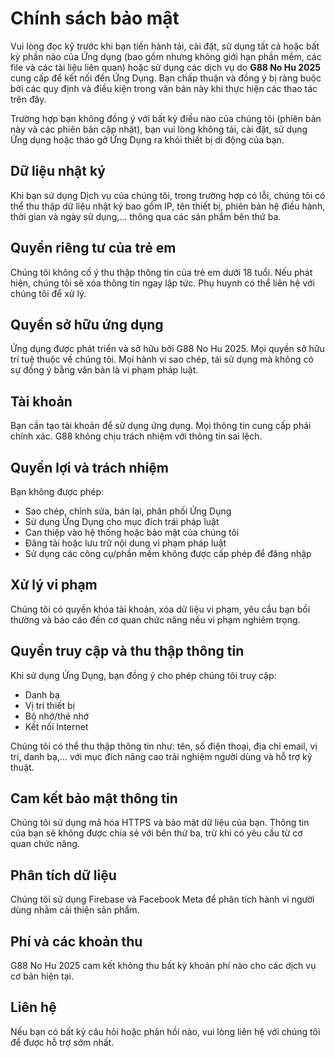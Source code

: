 <!DOCTYPE html>
<html lang="vi">
<head>
</head>
<body>
  <h1>Chính sách bảo mật</h1>

  <p>Vui lòng đọc kỹ trước khi bạn tiến hành tải, cài đặt, sử dụng tất cả hoặc bất kỳ phần nào của Ứng dụng (bao gồm nhưng không giới hạn phần mềm, các file và các tài liệu liên quan) hoặc sử dụng các dịch vụ do <strong>G88 No Hu 2025</strong> cung cấp để kết nối đến Ứng Dụng. Bạn chấp thuận và đồng ý bị ràng buộc bởi các quy định và điều kiện trong văn bản này khi thực hiện các thao tác trên đây.</p>

  <p>Trường hợp bạn không đồng ý với bất kỳ điều nào của chúng tôi (phiên bản này và các phiên bản cập nhật), bạn vui lòng không tải, cài đặt, sử dụng Ứng dụng hoặc tháo gỡ Ứng Dụng ra khỏi thiết bị di động của bạn.</p>

  <h2>Dữ liệu nhật ký</h2>
  <p>Khi bạn sử dụng Dịch vụ của chúng tôi, trong trường hợp có lỗi, chúng tôi có thể thu thập dữ liệu nhật ký bao gồm IP, tên thiết bị, phiên bản hệ điều hành, thời gian và ngày sử dụng,... thông qua các sản phẩm bên thứ ba.</p>

  <h2>Quyền riêng tư của trẻ em</h2>
  <p>Chúng tôi không cố ý thu thập thông tin của trẻ em dưới 18 tuổi. Nếu phát hiện, chúng tôi sẽ xóa thông tin ngay lập tức. Phụ huynh có thể liên hệ với chúng tôi để xử lý.</p>

  <h2>Quyền sở hữu ứng dụng</h2>
  <p>Ứng dụng được phát triển và sở hữu bởi G88 No Hu 2025. Mọi quyền sở hữu trí tuệ thuộc về chúng tôi. Mọi hành vi sao chép, tái sử dụng mà không có sự đồng ý bằng văn bản là vi phạm pháp luật.</p>

  <h2>Tài khoản</h2>
  <p>Bạn cần tạo tài khoản để sử dụng ứng dụng. Mọi thông tin cung cấp phải chính xác. G88 không chịu trách nhiệm với thông tin sai lệch.</p>

  <h2>Quyền lợi và trách nhiệm</h2>
  <p>Bạn không được phép:</p>
  <ul>
    <li>Sao chép, chỉnh sửa, bán lại, phân phối Ứng Dụng</li>
    <li>Sử dụng Ứng Dụng cho mục đích trái pháp luật</li>
    <li>Can thiệp vào hệ thống hoặc bảo mật của chúng tôi</li>
    <li>Đăng tải hoặc lưu trữ nội dung vi phạm pháp luật</li>
    <li>Sử dụng các công cụ/phần mềm không được cấp phép để đăng nhập</li>
  </ul>

  <h2>Xử lý vi phạm</h2>
  <p>Chúng tôi có quyền khóa tài khoản, xóa dữ liệu vi phạm, yêu cầu bạn bồi thường và báo cáo đến cơ quan chức năng nếu vi phạm nghiêm trọng.</p>

  <h2>Quyền truy cập và thu thập thông tin</h2>
  <p>Khi sử dụng Ứng Dụng, bạn đồng ý cho phép chúng tôi truy cập:</p>
  <ul>
    <li>Danh bạ</li>
    <li>Vị trí thiết bị</li>
    <li>Bộ nhớ/thẻ nhớ</li>
    <li>Kết nối Internet</li>
  </ul>
  <p>Chúng tôi có thể thu thập thông tin như: tên, số điện thoại, địa chỉ email, vị trí, danh bạ,... với mục đích nâng cao trải nghiệm người dùng và hỗ trợ kỹ thuật.</p>

  <h2>Cam kết bảo mật thông tin</h2>
  <p>Chúng tôi sử dụng mã hóa HTTPS và bảo mật dữ liệu của bạn. Thông tin của bạn sẽ không được chia sẻ với bên thứ ba, trừ khi có yêu cầu từ cơ quan chức năng.</p>

  <h2>Phân tích dữ liệu</h2>
  <p>Chúng tôi sử dụng Firebase và Facebook Meta để phân tích hành vi người dùng nhằm cải thiện sản phẩm.</p>

  <h2>Phí và các khoản thu</h2>
  <p>G88 No Hu 2025 cam kết không thu bất kỳ khoản phí nào cho các dịch vụ cơ bản hiện tại.</p>

  <h2>Liên hệ</h2>
  <p>Nếu bạn có bất kỳ câu hỏi hoặc phản hồi nào, vui lòng liên hệ với chúng tôi để được hỗ trợ sớm nhất.</p>

</body>
</html>
